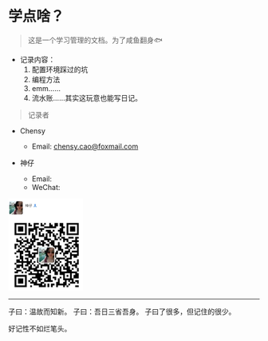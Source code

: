 # 学点啥？

> 这是一个学习管理的文档。为了咸鱼翻身🐟

- 记录内容：
    1. 配置环境踩过的坑
    2. 编程方法
    3. emm……
    4. 流水账……其实这玩意也能写日记。

> 记录者

- Chensy
  
    - Email: chensy.cao@foxmail.com
- 神仔
    - Email: 
    - WeChat: 
    
<img src='./img/shenzai.jpg' width="150px" height="">

---

子曰：温故而知新。
子曰：吾日三省吾身。
子曰了很多，但记住的很少。

好记性不如烂笔头。
